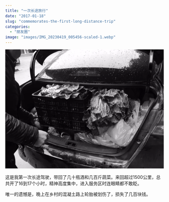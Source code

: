 ```yaml
---
title: "一次长途旅行"
date: "2017-01-18"
slug: "commemorates-the-first-long-distance-trip"
categories: 
  - "朋友圈"
image: "images/IMG_20230419_005456-scaled-1.webp"
---
```


![](images/img_2687-1024x768.webp)

这是我第一次长途驾驶，带回了几十瓶酒和几百斤蔬菜。来回超过1500公里，总共开了16到17个小时，精神高度集中，进入服务区时连眼睛都不敢眨。

唯一的遗憾是，晚上在乡村的混凝土路上轮胎被划伤了，损失了几百块钱。